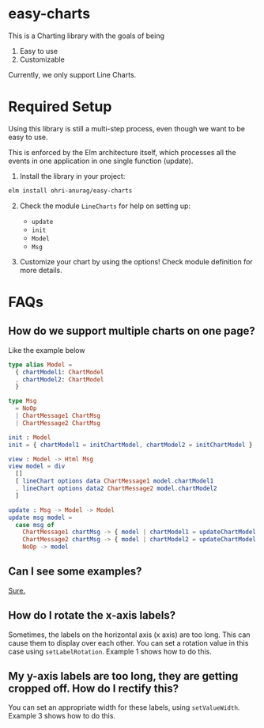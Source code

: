 # easy-charts

This is a Charting library with the goals of being
1. Easy to use
2. Customizable

Currently, we only support Line Charts.

# Required Setup
Using this library is still a multi-step process, even though we want to be easy to use.

This is enforced by the Elm architecture itself, which processes all the events in one application in one single function (update).

1. Install the library in your project:
```bash
elm install ohri-anurag/easy-charts
```

2. Check the module `LineCharts` for help on setting up:
    - `update`
    - `init`
    - `Model`
    - `Msg`

3. Customize your chart by using the options! Check module definition for more details.

# FAQs

## How do we support multiple charts on one page?

Like the example below
```elm
type alias Model =
  { chartModel1: ChartModel
  , chartModel2: ChartModel
  }

type Msg
  = NoOp
  | ChartMessage1 ChartMsg
  | ChartMessage2 ChartMsg

init : Model
init = { chartModel1 = initChartModel, chartModel2 = initChartModel }

view : Model -> Html Msg
view model = div
  []
  [ lineChart options data ChartMessage1 model.chartModel1
  , lineChart options data2 ChartMessage2 model.chartModel2
  ]

update : Msg -> Model -> Model
update msg model =
  case msg of
    ChartMessage1 chartMsg -> { model | chartModel1 = updateChartModel chartMsg model.chartModel1 }
    ChartMessage2 chartMsg -> { model | chartModel2 = updateChartModel chartMsg model.chartModel2 }
    NoOp -> model
```

## Can I see some examples?

[Sure.](https://ohri-anurag.github.io/easy-charts/)

## How do I rotate the x-axis labels?

Sometimes, the labels on the horizontal axis (x axis) are too long. This can cause them to display over each other. You can set a rotation value in this case using `setLabelRotation`. Example 1 shows how to do this.

## My y-axis labels are too long, they are getting cropped off. How do I rectify this?

You can set an appropriate width for these labels, using `setValueWidth`. Example 3 shows how to do this.
